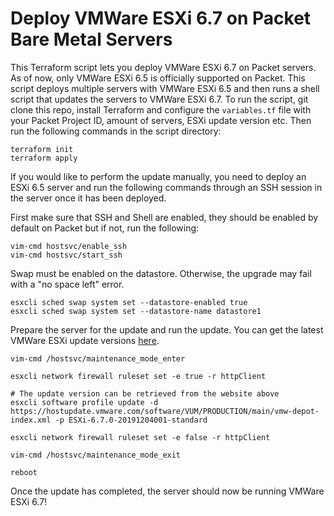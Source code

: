 # Deploy VMWare ESXi 6.7 on Packet Bare Metal Servers
This Terraform script lets you deploy VMWare ESXi 6.7 on Packet servers. As of now, only VMWare ESXi 6.5 is officially supported on Packet. This script deploys multiple servers with VMWare ESXi 6.5 and then runs a shell script that updates the servers to VMWare ESXi 6.7. To run the script, git clone this repo, install Terraform and configure the `variables.tf` file with your Packet Project ID, amount of servers, ESXi update version etc. Then run the following commands in the script directory:

```
terraform init
terraform apply
```

If you would like to perform the update manually, you need to deploy an ESXi 6.5 server and run the following commands through an SSH session in the server once it has been deployed.

First make sure that SSH and Shell are enabled, they should be enabled by default on Packet but if not, run the following:

```
vim-cmd hostsvc/enable_ssh
vim-cmd hostsvc/start_ssh
```

Swap must be enabled on the datastore. Otherwise, the upgrade may fail with a "no space left" error.
```
esxcli sched swap system set --datastore-enabled true
esxcli sched swap system set --datastore-name datastore1
```

Prepare the server for the update and run the update. You can get the latest VMWare ESXi update versions [here](https://esxi-patches.v-front.de/ESXi-6.7.0.html).

```
vim-cmd /hostsvc/maintenance_mode_enter

esxcli network firewall ruleset set -e true -r httpClient

# The update version can be retrieved from the website above
esxcli software profile update -d https://hostupdate.vmware.com/software/VUM/PRODUCTION/main/vmw-depot-index.xml -p ESXi-6.7.0-20191204001-standard

esxcli network firewall ruleset set -e false -r httpClient

vim-cmd /hostsvc/maintenance_mode_exit

reboot
```

Once the update has completed, the server should now be running VMWare ESXi 6.7!
